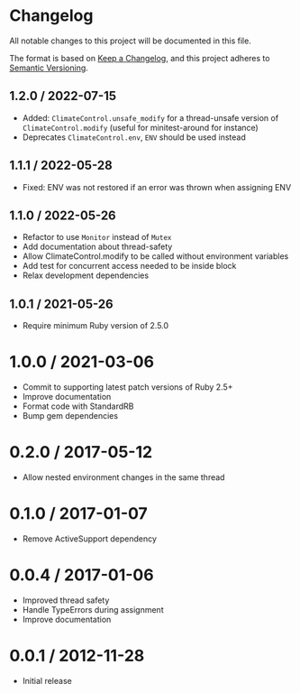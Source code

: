 # Changelog

All notable changes to this project will be documented in this file.

The format is based on [Keep a Changelog](https://keepachangelog.com/en/1.0.0/),
and this project adheres to [Semantic Versioning](https://semver.org/spec/v2.0.0.html).

## 1.2.0 / 2022-07-15

- Added: `ClimateControl.unsafe_modify` for a thread-unsafe version of
  `ClimateControl.modify` (useful for minitest-around for instance)
- Deprecates `ClimateControl.env`, `ENV` should be used instead

## 1.1.1 / 2022-05-28

- Fixed: ENV was not restored if an error was thrown when assigning ENV

## 1.1.0 / 2022-05-26

- Refactor to use `Monitor` instead of `Mutex`
- Add documentation about thread-safety
- Allow ClimateControl.modify to be called without environment variables
- Add test for concurrent access needed to be inside block
- Relax development dependencies

## 1.0.1 / 2021-05-26

- Require minimum Ruby version of 2.5.0

# 1.0.0 / 2021-03-06

- Commit to supporting latest patch versions of Ruby 2.5+
- Improve documentation
- Format code with StandardRB
- Bump gem dependencies

# 0.2.0 / 2017-05-12

- Allow nested environment changes in the same thread

# 0.1.0 / 2017-01-07

- Remove ActiveSupport dependency

# 0.0.4 / 2017-01-06

- Improved thread safety
- Handle TypeErrors during assignment
- Improve documentation

# 0.0.1 / 2012-11-28

- Initial release
